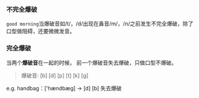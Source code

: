### 不完全爆破

`good morning`当爆破音如/t/，/d/出现在鼻音/m/，/n/之前发生不完全爆破，除了口型做阻碍，还要微微发音。

### 完全爆破

当两个**爆破音**在一起的时候， 前一个爆破音失去爆破，只做口型不爆破。

> 爆破音: \[b] \[d] \[p] \[t] \[k] \[g]

e.g. handbag：['hændbæg] → \[d] \[b] 失去爆破